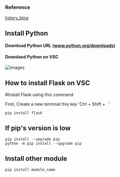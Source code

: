 ### Reference
[tistory_blog](https://smcjaemin0820.tistory.com/)

## Install Python

#### Download Python URL (www.python.org/downloads)
#### Downlaod Python on VSC
![images](https://img1.daumcdn.net/thumb/R1280x0/?scode=mtistory2&fname=https%3A%2F%2Fblog.kakaocdn.net%2Fdn%2FbRnd8D%2FbtqHEFItlyR%2FAjw0xeaX7v6FMZPcQtQFDk%2Fimg.jpg)

## How to install Flask on VSC

#Install Flask using this command

First, Create a new terminal this key
'Ctrl + Shift + ` '
```
pip install flask
```

## If pip's version is low
```
pip install --upgrade pip
python -m pip install --upgrade pip
```
## Install other module
```
pip install module_name
```

